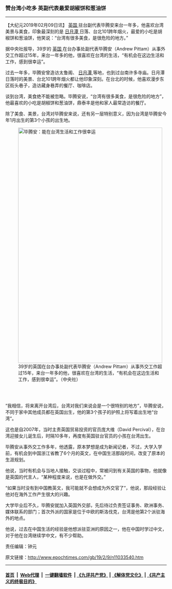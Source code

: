 ### 赞台湾小吃多 英副代表最爱胡椒饼和葱油饼
------------------------

<p>
 【大纪元2019年02月09日讯】
 <a href="http://www.epochtimes.com/gb/tag/%E8%8B%B1%E5%9B%BD.html">
  英国
 </a>
 驻台副代表毕腾安来台一年多，他喜欢台湾美景与美食，印象最深刻的是
 <a href="http://www.epochtimes.com/gb/tag/%E6%97%A5%E6%9C%88%E6%BD%AD.html">
  日月潭
 </a>
 日落、台北101跨年烟火，最爱的小吃是胡椒饼和葱油饼，他笑说：“台湾有很多美食，是很危险的地方。”
</p>
<p>
 据中央社报导，39岁的
 <a href="http://www.epochtimes.com/gb/tag/%E8%8B%B1%E5%9B%BD.html">
  英国
 </a>
 在台办事处副代表毕腾安（Andrew Pittam）从事外交工作超过15年，来台一年多的他，很喜欢在台湾的生活，“有机会在这边生活和工作，感到很幸运”。
</p>
<p>
 过去一年多，毕腾安曾造访太鲁阁、
 <a href="http://www.epochtimes.com/gb/tag/%E6%97%A5%E6%9C%88%E6%BD%AD.html">
  日月潭
 </a>
 等地，也到过台南许多寺庙。日月潭日落时的美景、台北101跨年烟火都让他印象深刻。在台北的时候，他喜欢漫步东区街头巷子，造访藏身巷弄的餐厅、咖啡店。
</p>
<p>
 谈到台湾，美食绝不能被忽略。毕腾安说，“台湾有很多美食，是很危险的地方”，他最喜欢的小吃是胡椒饼和葱油饼，鼎泰丰是他和家人最常造访的餐厅。
</p>
<p>
 除了美食、美景，台湾对毕腾安来说，还有另一层特别意义，因为台湾是毕腾安今年1月出生的第3个小孩的出生地。
</p>
<figure class="wp-caption aligncenter" id="attachment_11033561" style="width: 450px">
 <a href="http://i.epochtimes.com/assets/uploads/2019/02/1902082125312378.jpg">
  <img alt="毕腾安：能在台湾生活和工作很幸运" class="wp-image-11033561 size-medium" height="733" src="http://i.epochtimes.com/assets/uploads/2019/02/1902082125312378-450x733.jpg" title="毕腾安：能在台湾生活和工作很幸运" width="450"/>
 </a>
 <br/><figcaption class="wp-caption-text">
  39岁的英国在台办事处副代表毕腾安（Andrew Pittam）从事外交工作超过15年，来台一年多的他，很喜欢在台湾的生活，“有机会在这边生活和工作，感到很幸运”。（中央社）
 </figcaption><br/>
</figure><br/>
<p>
 “我相信，将来离开台湾后，台湾对我们来说会是一个很特别的地方”，毕腾安说，不同于家中其他成员都在英国出生，他的第3个孩子的护照上将写着出生地“台湾”。
</p>
<p>
 这也是自2007年，当时主责英国贸易投资的官员庞大维（David Percival），在台湾迎接女儿诞生后，时隔10多年，再度有英国驻台官员的小孩在台湾出生。
</p>
<p>
 毕腾安从事外交工作多年，他透露，原本梦想是成为新闻记者，不过，大学入学前，有机会到中国浙江省教了6个月的英文，在中国生活那段时间，改变了原本的生涯规划。
</p>
<p>
 他说，当时有机会与当地人接触，交谈过程中，常被问到有关英国的事物，他就像是英国的代言人，“某种程度来说，也是在做外交。”
</p>
<p>
 “如果当时没有到中国教英文，我可能就不会想成为外交官了”，他说，那段经验让他对在海外工作产生很大的兴趣。
</p>
<p>
 大学毕业后不久，毕腾安就加入英国外交部，先后待过负责签证事务、欧洲事务、媒体联系的部门；首次外派的国家是位于中欧的斯洛伐克，台湾是他第2个派驻海外的地点。
</p>
<p>
 他说，过去在中国生活的经验是他想派驻亚洲的原因之一，他在中国时学过中文，对于他在台湾继续学中文，有不少帮助。
</p>
<p>
 责任编辑：钟元
</p>

原文链接：http://www.epochtimes.com/gb/19/2/9/n11033540.htm


------------------------
#### [首页](https://github.com/gfw-breaker/banned-news/blob/master/README.md) &nbsp;|&nbsp; [Web代理](https://github.com/labour-camp/helloworld) &nbsp;|&nbsp; [一键翻墙软件](https://github.com/gfw-breaker/nogfw/blob/master/README.md) &nbsp;| [《九评共产党》](https://github.com/gfw-breaker/9ping.md/blob/master/README.md#九评之一评共产党是什么) | [《解体党文化》](https://github.com/gfw-breaker/jtdwh.md/blob/master/README.md) | [《共产主义的终极目的》](https://github.com/gfw-breaker/gczydzjmd.md/blob/master/README.md)

